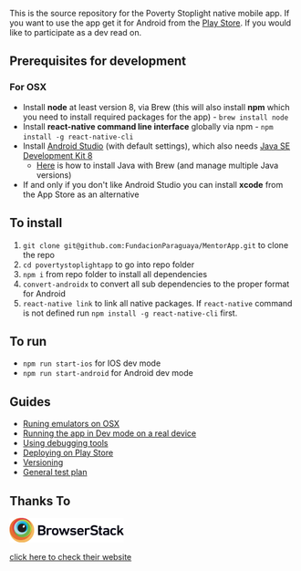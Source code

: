 This is the source repository for the Poverty Stoplight native mobile app. If you want to use the app get it for Android from the [Play Store](https://play.google.com/store/apps/details?id=com.povertystoplightapp). If you would like to participate as a dev read on.

## Prerequisites for development

### For OSX

- Install **node** at least version 8, via Brew (this will also install **npm** which you need to install required packages for the app) - `brew install node`
- Install **react-native command line interface** globally via npm - `npm install -g react-native-cli`
- Install [Android Studio](https://developer.android.com/distribute/) (with default settings), which also needs [Java SE Development Kit 8](https://www.oracle.com/technetwork/java/javase/downloads/jdk8-downloads-2133151.html)
  - [Here](https://stackoverflow.com/a/47699905) is how to install Java with Brew (and manage multiple Java versions)
- If and only if you don't like Android Studio you can install **xcode** from the App Store as an alternative

## To install

1.  `git clone git@github.com:FundacionParaguaya/MentorApp.git` to clone the repo
2.  `cd povertystoplightapp` to go into repo folder
3.  `npm i` from repo folder to install all dependencies
4.  `convert-androidx` to convert all sub dependencies to the proper format for Android
5.  `react-native link` to link all native packages. If `react-native` command is not defined run `npm install -g react-native-cli` first.

## To run

- `npm run start-ios` for IOS dev mode
- `npm run start-android` for Android dev mode

## Guides

- [Runing emulators on OSX](docs/emulator-osx.md)
- [Running the app in Dev mode on a real device](docs/run-on-device.md)
- [Using debugging tools](docs/debugging.md)
- [Deploying on Play Store](docs/deploying.md)
- [Versioning](docs/versioning.md)
- [General test plan](docs/test-plan.md)

## Thanks To

<img width="200" alt="portfolio_view" src="assets/images/browserstack.png"> 

[click here to check their website](http://browserstack.com)
